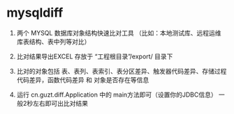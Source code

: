 # mysqldiff


1. 两个 MYSQL 数据库对象结构快速比对工具 （比如：本地测试库、远程运维库表结构、表中列等对比）

2. 比对结果导出EXCEL 存放于 “工程根目录”/export/ 目录下

3. 比对的对象包括 表、表列、表索引、表分区差异、触发器代码差异、存储过程代码差异，函数代码差异 和 对象是否存在等信息

4. 运行 cn.guzt.diff.Application 中的 main方法即可（设置你的JDBC信息）  一般2秒左右即可出比对结果
